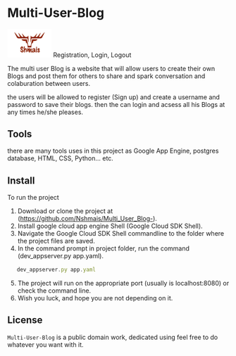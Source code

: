 # Multi-User-Blog

<img src="/static/img/logo.png" width="100"> Registration, Login, Logout

The multi user Blog is a website that will allow users to create their own Blogs and post them for others to share and spark conversation and colaburation between users.

the users will be allowed to register (Sign up) and create a username and password to save their blogs.
then the can login and acsess all his Blogs at any times he/she pleases.  


## Tools
there are many tools uses in this project as Google App Engine, postgres database, HTML, CSS, Python... etc.  


## Install

To run the project
1. Download or clone the project at (https://github.com/Nshmais/Multi_User_Blog-).
2. Install google cloud app engine Shell (Google Cloud SDK Shell).
3. Navigate the Google Cloud SDK Shell commandline to the folder where the project files are saved.
4. In the command prompt in project folder, run the command (dev_appserver.py app.yaml).
 ```javascript
    dev_appserver.py app.yaml
```

5. The project will run on the appropriate port (usually is localhost:8080) or check the command line.
6. Wish you luck, and hope you are not depending on it.


## License

`Multi-User-Blog` is a public domain work, dedicated using feel free to do whatever you want with it.
